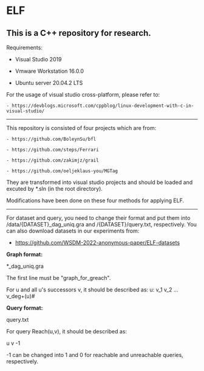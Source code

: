 # ELF

This is a C++ repository for research.
-----------------

Requirements:

   - Visual Studio 2019
   
   - Vmware Workstation 16.0.0
   
   - Ubuntu server 20.04.2 LTS
   
For the usage of visual studio cross-platform, please refer to:

    - https://devblogs.microsoft.com/cppblog/linux-development-with-c-in-visual-studio/
    
-----------------
    
This repository is consisted of four projects which are from:
    
    - https://github.com/BoleynSu/bfl
    
    - https://github.com/steps/Ferrari
    
    - https://github.com/zakimjz/grail
    
    - https://github.com/oeljeklaus-you/MGTag
    
    
They are transformed into visual studio projects and should be loaded and excuted by *.sln (in the root directory).

Modifications have been done on these four methods for applying ELF.

----------------------------

For dataset and query, you need to change their format and put them into /data/{DATASET}_dag_uniq.gra and /{DATASET}/query.txt, respectively. You can also download datasets in our experiments from:

  - https://github.com/WSDM-2022-anonymous-paper/ELF-datasets
  
**Graph format:**

*_dag_uniq.gra

The first line must be "graph_for_greach".

For u and all u's successors v, it should be described as:    u: v_1 v_2 ... v_deg+(u)#

**Query format:**

query.txt

For query Reach(u,v), it should be described as:

u v -1

-1 can be changed into 1 and 0 for reachable and unreachable queries, respectively.

